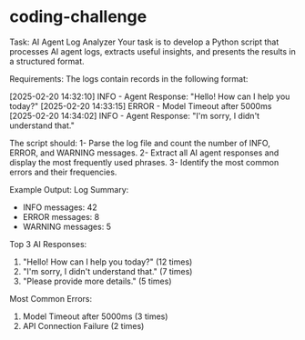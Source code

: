 # coding-challenge
Task: AI Agent Log Analyzer
Your task is to develop a Python script that processes AI agent logs, extracts useful insights, and presents the results in a structured format.

Requirements:
The logs contain records in the following format:

[2025-02-20 14:32:10] INFO - Agent Response: "Hello! How can I help you today?"
[2025-02-20 14:33:15] ERROR - Model Timeout after 5000ms
[2025-02-20 14:34:02] INFO - Agent Response: "I'm sorry, I didn't understand that."

The script should:
1- Parse the log file and count the number of INFO, ERROR, and WARNING messages.
2- Extract all AI agent responses and display the most frequently used phrases.
3- Identify the most common errors and their frequencies.

Example Output:
Log Summary:
- INFO messages: 42
- ERROR messages: 8
- WARNING messages: 5

Top 3 AI Responses:
1. "Hello! How can I help you today?" (12 times)
2. "I'm sorry, I didn't understand that." (7 times)
3. "Please provide more details." (5 times)

Most Common Errors:
1. Model Timeout after 5000ms (3 times)
2. API Connection Failure (2 times)

